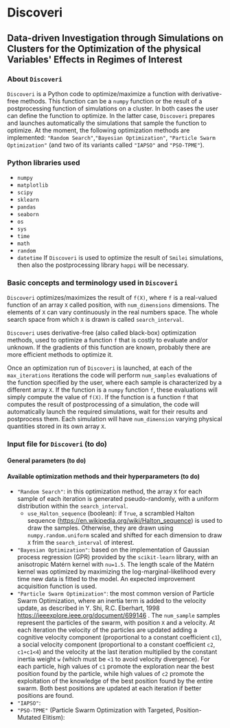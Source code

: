 # Discoveri
## Data-driven Investigation through Simulations on Clusters for the Optimization of the physical Variables' Effects in Regimes of Interest

### About ``Discoveri``
``Discoveri`` is a Python code to optimize/maximize a function with derivative-free methods. This function can be a `numpy` function or the result of a postprocessing function of simulations on a cluster. In both cases the user can define the function to optimize. In the latter case, ``Discoveri`` prepares and launches automatically the simulations that sample the function to optimize. At the moment, the following optimization methods are implemented: `"Random Search"`,`"Bayesian Optimization"`, `"Particle Swarm Optimization"` (and two of its variants called `"IAPSO"` and `"PSO-TPME"`).

### Python libraries used
- `numpy`
- `matplotlib`
- `scipy`
- `sklearn`
- `pandas`
- `seaborn`
- `os`
- `sys`
- `time`
- `math`
- `random`
- `datetime`
If ``Discoveri`` is used to optimize the result of ``Smilei`` simulations, then also the postprocessing library `happi` will be necessary.

### Basic concepts and terminology used in ``Discoveri``
``Discoveri`` optimizes/maximizes the result of `f(X)`, where `f` is a real-valued function of an array `X` called position, with `num_dimensions` dimensions. The elements of `X` can vary continuously in the real numbers space. The whole search space from which `X` is drawn is called `search_interval`.

``Discoveri`` uses derivative-free (also called black-box) optimization methods, used to optimize a function `f` that is costly to evaluate and/or unknown. 
If the gradients of this function are known, probably there are more efficient methods to optimize it.

Once an optimization run of ``Discoveri`` is launched, at each of the `max_iterations` iterations the code will perform `num_samples` evaluations of the function specified by the user, where each sample is characterized by a different array `X`. If the function is a `numpy` function `f`, these evaluations will simply compute the value of `f(X)`. If the function is a function `f` that computes the result of postprocessing of a simulation, the code will automatically launch the required simulations, wait for their results and postprocess them. Each simulation will have `num_dimension` varying physical quantities stored in its own array `X`.

### Input file for ``Discoveri`` (to do)

#### General parameters (to do)

#### Available optimization methods and their hyperparameters (to do)
- `"Random Search"`: in this optimization method, the array `X` for each sample of each iteration is generated pseudo-randomly, with a uniform distribution within the `search_interval`.
  - `use_Halton_sequence` (boolean): if `True`, a scrambled Halton sequence (https://en.wikipedia.org/wiki/Halton_sequence) is used to draw the samples. Otherwise, they are drawn using `numpy.random.uniform` scaled and shifted for each dimension to draw `X` frim the `search_interval` of interest.
- `"Bayesian Optimization"`: based on the implementation of Gaussian process regression (GPR) provided by the `scikit-learn` library, with an anisotropic Matérn kernel with `nu=1.5`. The length scale of the Matérn kernel was optimized by maximizing the log-marginal-likelihood every time new data is fitted to the model. An expected improvement acquisition function is used.
- `"Particle Swarm Optimization"`: the most common version of Particle Swarm Optimization, where an inertia term is added to the velocity update, as described in Y. Shi, R.C. Eberhart, 1998 https://ieeexplore.ieee.org/document/699146 . The `num_sample` samples represent the particles of the swarm, with position `X` and a velocity. At each iteration the velocity of the particles are updated adding a cognitive velocity component (proportional to a constant coefficient `c1`), a social velocity component (proportional to a constant coefficient `c2`, `c1+c1<4`) and the velocity at the last iteration multiplied by the constant inertia weight `w` (which must be `<1` to avoid velocity divergence). For each particle, high values of `c1` promote the exploration near the best position found by the particle, while high values of `c2` promote the exploitation of the knowledge of the best position found by the entire swarm. Both best positions are updated at each iteration if better positions are found.
- `"IAPSO"`:
- `"PSO-TPME"` (Particle Swarm Optimization with Targeted, Position-Mutated Elitism):
